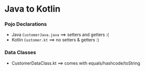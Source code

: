 # Java to Kotlin

### Pojo Declarations
- Java `CustomerJava.java` ==> setters and getters :(
- Kotlin `Customer.kt` ==> no setters & getters :)

### Data Classes
- CustomerDataClass.kt ==> comes with equals/hashcode/toString


